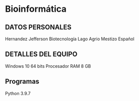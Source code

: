 # Bioinformática
## DATOS PERSONALES

Hernandez Jefferson
Biotecnología
Lago Agrio
Mestizo
Español
## DETALLES DEL EQUIPO
Windows 10 64 bits
Procesador
RAM 8 GB
## Programas
Python 3.9.7


